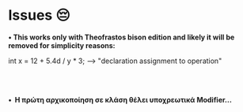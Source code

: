 # Issues 😔


<p><strong>&#x2022;&nbsp;This works only with Theofrastos bison edition and likely it will be removed for simplicity reasons:</strong></p>
int x = 12 + 5.4d / y * 3;    --> "declaration assignment to operation"

<br><br>


<p><strong>&#x2022;&nbsp; Η πρώτη αρχικοποίηση σε κλάση θέλει υποχρεωτικά Modifier... </strong></p>
